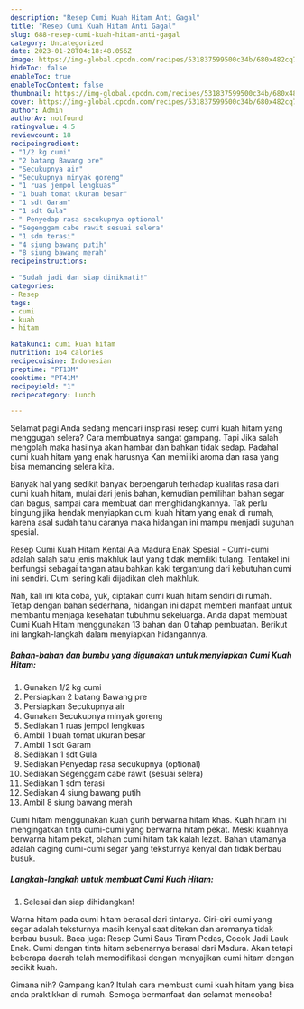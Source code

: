 ```yaml
---
description: "Resep Cumi Kuah Hitam Anti Gagal"
title: "Resep Cumi Kuah Hitam Anti Gagal"
slug: 688-resep-cumi-kuah-hitam-anti-gagal
category: Uncategorized
date: 2023-01-28T04:18:48.056Z
image: https://img-global.cpcdn.com/recipes/531837599500c34b/680x482cq70/cumi-kuah-hitam-foto-resep-utama.jpg
hideToc: false
enableToc: true
enableTocContent: false
thumbnail: https://img-global.cpcdn.com/recipes/531837599500c34b/680x482cq70/cumi-kuah-hitam-foto-resep-utama.jpg
cover: https://img-global.cpcdn.com/recipes/531837599500c34b/680x482cq70/cumi-kuah-hitam-foto-resep-utama.jpg
author: Admin
authorAv: notfound
ratingvalue: 4.5
reviewcount: 18
recipeingredient:
- "1/2 kg cumi"
- "2 batang Bawang pre"
- "Secukupnya air"
- "Secukupnya minyak goreng"
- "1 ruas jempol lengkuas"
- "1 buah tomat ukuran besar"
- "1 sdt Garam"
- "1 sdt Gula"
- " Penyedap rasa secukupnya optional"
- "Segenggam cabe rawit sesuai selera"
- "1 sdm terasi"
- "4 siung bawang putih"
- "8 siung bawang merah"
recipeinstructions:

- "Sudah jadi dan siap dinikmati!"
categories:
- Resep
tags:
- cumi
- kuah
- hitam

katakunci: cumi kuah hitam 
nutrition: 164 calories
recipecuisine: Indonesian
preptime: "PT13M"
cooktime: "PT41M"
recipeyield: "1"
recipecategory: Lunch

---
```



Selamat pagi Anda sedang mencari inspirasi resep cumi kuah hitam yang menggugah selera? Cara membuatnya sangat gampang. Tapi Jika salah mengolah maka hasilnya akan hambar dan bahkan tidak sedap. Padahal cumi kuah hitam yang enak harusnya Kan memiliki aroma dan rasa yang bisa memancing selera kita.


Banyak hal yang sedikit banyak berpengaruh terhadap kualitas rasa dari cumi kuah hitam, mulai dari jenis bahan, kemudian pemilihan bahan segar dan bagus, sampai cara membuat dan menghidangkannya. Tak perlu bingung jika hendak menyiapkan cumi kuah hitam yang enak di rumah, karena asal sudah tahu caranya maka hidangan ini mampu menjadi suguhan spesial.

Resep Cumi Kuah Hitam Kental Ala Madura Enak Spesial - Cumi-cumi adalah salah satu jenis makhluk laut yang tidak memiliki tulang. Tentakel ini berfungsi sebagai tangan atau bahkan kaki tergantung dari kebutuhan cumi ini sendiri. Cumi sering kali dijadikan oleh makhluk.


Nah, kali ini kita coba, yuk, ciptakan cumi kuah hitam sendiri di rumah. Tetap dengan bahan sederhana, hidangan ini dapat memberi manfaat untuk membantu menjaga kesehatan tubuhmu sekeluarga. Anda dapat membuat Cumi Kuah Hitam menggunakan 13 bahan dan 0 tahap pembuatan. Berikut ini langkah-langkah dalam menyiapkan hidangannya.

<!--inarticleads1-->

##### Bahan-bahan dan bumbu yang digunakan untuk menyiapkan Cumi Kuah Hitam:

1. Gunakan 1/2 kg cumi
1. Persiapkan 2 batang Bawang pre
1. Persiapkan Secukupnya air
1. Gunakan Secukupnya minyak goreng
1. Sediakan 1 ruas jempol lengkuas
1. Ambil 1 buah tomat ukuran besar
1. Ambil 1 sdt Garam
1. Sediakan 1 sdt Gula
1. Sediakan  Penyedap rasa secukupnya (optional)
1. Sediakan Segenggam cabe rawit (sesuai selera)
1. Sediakan 1 sdm terasi
1. Sediakan 4 siung bawang putih
1. Ambil 8 siung bawang merah


Cumi hitam menggunakan kuah gurih berwarna hitam khas. Kuah hitam ini mengingatkan tinta cumi-cumi yang berwarna hitam pekat. Meski kuahnya berwarna hitam pekat, olahan cumi hitam tak kalah lezat. Bahan utamanya adalah daging cumi-cumi segar yang teksturnya kenyal dan tidak berbau busuk. 

<!--inarticleads2-->

##### Langkah-langkah untuk membuat Cumi Kuah Hitam:


1. Selesai dan siap dihidangkan!

Warna hitam pada cumi hitam berasal dari tintanya. Ciri-ciri cumi yang segar adalah teksturnya masih kenyal saat ditekan dan aromanya tidak berbau busuk. Baca juga: Resep Cumi Saus Tiram Pedas, Cocok Jadi Lauk Enak. Cumi dengan tinta hitam sebenarnya berasal dari Madura. Akan tetapi beberapa daerah telah memodifikasi dengan menyajikan cumi hitam dengan sedikit kuah. 

Gimana nih? Gampang kan? Itulah cara membuat cumi kuah hitam yang bisa anda praktikkan di rumah. Semoga bermanfaat dan selamat mencoba!
